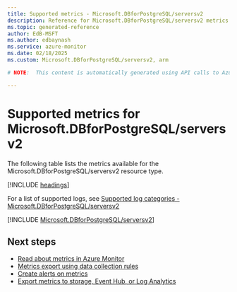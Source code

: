 ```yaml
---
title: Supported metrics - Microsoft.DBforPostgreSQL/serversv2
description: Reference for Microsoft.DBforPostgreSQL/serversv2 metrics in Azure Monitor.
ms.topic: generated-reference
author: EdB-MSFT
ms.author: edbaynash
ms.service: azure-monitor
ms.date: 02/18/2025
ms.custom: Microsoft.DBforPostgreSQL/serversv2, arm

# NOTE:  This content is automatically generated using API calls to Azure. Any edits made on these files will be overwritten in the next run of the script. 

---
```


  
# Supported metrics for Microsoft.DBforPostgreSQL/serversv2
  
The following table lists the metrics available for the Microsoft.DBforPostgreSQL/serversv2 resource type.  
  
  
[!INCLUDE [headings](~/reusable-content/ce-skilling/azure/includes/azure-monitor/reference/metrics/metrics-headings.md)]  
  
  
  
For a list of supported logs, see [Supported log categories - Microsoft.DBforPostgreSQL/serversv2](../supported-logs/microsoft-dbforpostgresql-serversv2-logs.md)  
  
 

[!INCLUDE [Microsoft.DBforPostgreSQL/serversv2](~/reusable-content/ce-skilling/azure/includes/azure-monitor/reference/metrics/microsoft-dbforpostgresql-serversv2-metrics-include.md)]  



## Next steps

- [Read about metrics in Azure Monitor](/azure/azure-monitor/data-platform)
- [Metrics export using data collection rules](/azure/azure-monitor/essentials/data-collection-metrics)
- [Create alerts on metrics](/azure/azure-monitor/alerts/alerts-overview)
- [Export metrics to storage, Event Hub, or Log Analytics](/azure/azure-monitor/essentials/platform-logs-overview)
